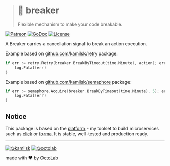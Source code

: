 > # 🚧 breaker
>
> Flexible mechanism to make your code breakable.

[![Patreon][icon_patreon]][support]
[![GoDoc][icon_docs]][docs]
[![License][icon_license]][license]

A Breaker carries a cancellation signal to break an action execution.

Example based on [github.com/kamilsk/retry][retry] package:

```go
if err := retry.Retry(breaker.BreakByTimeout(time.Minute), action); err != nil {
	log.Fatal(err)
}
```

Example based on [github.com/kamilsk/semaphore][semaphore] package:

```go
if err := semaphore.Acquire(breaker.BreakByTimeout(time.Minute), 5); err != nil {
	log.Fatal(err)
}
```

## Notice

This package is based on the [platform][] - my toolset to build microservices such as [click][] or [forma][].
It is stable, well-tested and production ready.

---

[![@kamilsk][icon_tw_author]][author]
[![@octolab][icon_tw_sponsor]][sponsor]

made with ❤️ by [OctoLab][octolab]

[docs]:            https://godoc.org/github.com/kamilsk/breaker
[license]:         LICENSE
[promo]:           https://github.com/kamilsk/breaker

[click]:           https://github.com/kamilsk/click
[forma]:           https://github.com/kamilsk/form-api
[platform]:        https://github.com/kamilsk/platform
[retry]:           https://github.com/kamilsk/retry
[semaphore]:       https://github.com/kamilsk/semaphore

[author]:          https://twitter.com/ikamilsk
[octolab]:         https://www.octolab.org/
[sponsor]:         https://twitter.com/octolab_inc
[support]:         https://www.patreon.com/octolab

[icon_docs]:       https://godoc.org/github.com/kamilsk/breaker?status.svg
[icon_license]:    https://img.shields.io/badge/license-MIT-blue.svg
[icon_patreon]:    https://img.shields.io/badge/patreon-donate-orange.svg
[icon_tw_author]:  https://img.shields.io/badge/author-%40kamilsk-blue.svg
[icon_tw_sponsor]: https://img.shields.io/badge/sponsor-%40octolab-blue.svg
